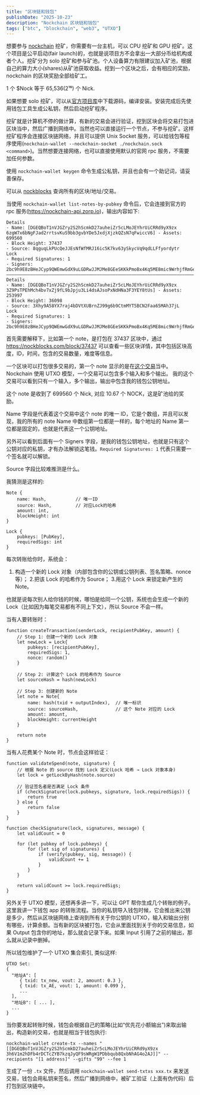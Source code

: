 ```yaml
---
title: "区块链和钱包"
publishDate: "2025-10-23"
description: "Nockchain 区块链和钱包"
tags: ["btc", "blockchain", "web3", "UTXO"]
---
```


想要参与 [nockchain](https://www.nockchain.org/) 挖矿，你需要有一台主机，可以 CPU 挖矿和 GPU 挖矿。这个项目是公平启动(fair launch)的，也就是说项目方不会拿出一大部分币给机构或者个人。挖矿分为 solo 挖矿和参与矿池。个人设备算力有限建议加入矿池，根据自己的算力大小(shares)从矿池获取收益。挖到一个区块之后，会有相应的奖励，nockchain 的区块奖励全部给矿工。

1 个 $Nock 等于 65,536(2¹⁶) 个 Nick.

如果想要 solo 挖矿，可以从[官方项目库](https://github.com/zorp-corp/nockchain)中下载源码，编译安装。安装完成后先使用钱包工具生成公私钥，然后启动挖矿程序。

挖矿就是计算机不停的做计算，有新的交易会进行验证，挖到区块会将交易打包进区块当中，然后广播到网络中。当然也可以直接运行一个节点，不参与挖矿。这样挖矿程序会连接区块链网络，并且可以提供 Unix Socket 服务，可以给钱包等程序使用(`nockchain-wallet --nockchain-socket ./nockchain.sock <command>`)。当然想要连接网络，也可以直接使用默认的官网 rpc 服务，不需要加任何参数。

使用 `nockchain-wallet keygen` 命令生成公私钥，并且也会有一个助记词，请妥善保存。

可以从 [nockblocks](https://nockblocks.com/) 查询所有的区块/地址/交易。

当使用 `nockchain-wallet list-notes-by-pubkey` 命令后，它会连接到官方的 rpc 服务(https://nockchain-api.zorp.io)，输出内容如下:


```
Details
- Name: [DGEQBoT1nVJGZry2S2hScmkD27auheiZr5cLMoJEYhrUiCRRd9yX9zx 6zgW7x6bNgFJad2rrtsvKuS9bb3gvbYDe5JxdjXjzkQZsN7qFwiccV6] - Assets: 699560
- Block Height: 37437
- Source: 8qguqLkPUcQeJJEsNfWfMRJ16ic5K7kv63ySkycVq9qdLLFfyordytr
Lock
- Required Signatures: 1
- Signers: 2bc9h9E8zBHeJCyp9QWEmwGdX9uLGDRwJJMJMe8GEeSKKkPmoBx4Kq5ME8mic9WrhjfRmGeruy56zfWVZnqwrxChyRSHGUxDCgJzRd7RmH4qM7JGmGUpRypYJtK7yVEWTu1e
――――――――――――――――――――――――――――――――――――――――――――――――――――――――――――――――――――――――――――――――――――――――――――
Details
- Name: [DGEQBoT1nVJGZry2S2hScmkD27auheiZr5cLMoJEYhrUiCRRd9yX9zx 3Z9PsTPEhMch4bv7xZj9fL9bJpju3Li4dsAJsoPxNdHNa3F3YEY8tUs] - Assets: 253997
- Block Height: 36098
- Source: 3Xhy9A58YX7raj4bDVtXUBrnZJ99g6b9CtmMYT5BCN2Faa65MAh37jL
Lock
- Required Signatures: 1
- Signers: 2bc9h9E8zBHeJCyp9QWEmwGdX9uLGDRwJJMJMe8GEeSKKkPmoBx4Kq5ME8mic9WrhjfRmGeruy56zfWVZnqwrxChyRSHGUxDCgJzRd7RmH4qM7JGmGUpRypYJtK7yVEWTu1e
```

首先需要解释下，比如第一个 note，是打包在 37437 区块中，通过 https://nockblocks.com/block/37437 可以查看一些区块详情，其中包括区块高度，ID，时间，包含的交易数量，难度等信息。

一个区块可以打包很多交易的，第一个 note 显示的是在[这个交易](https://nockblocks.com/tx/VqtPCCaVXr9Xj9aMn3vBCNa5XhEwGaa64d84wZYAwAdDUesxJG3LRv)当中。Nockchain 使用 UTXO 模型，一个交易可以包含多个输入和多个输出。
我的这个交易可以看到只有一个输入，多个输出，输出中包含我的钱包公钥地址。

这个 note 是收到了 699560 个 Nick, 对应 10.67 个 NOCK，这是矿池给的奖励。

Name 字段是代表着这个交易中这个 note 的唯一 ID，它是个数组，并且可以发现，我的所有的 note Name 中数组第一位都是一样的，每个地址的 Name 第一位都是固定的，也就是代表这一个公钥地址。

另外可以看到后面有一个 Signers 字段，是我的钱包公钥地址，也就是只有这个公钥对应的私钥，才有办法解锁这笔钱。`Required Signatures: 1` 代表只需要一个签名就可以解锁。

Source 字段比较难推测是什么。

我猜测是这样的:

```
Note {
    name: Hash,           // 唯一ID
    source: Hash,         // 对应Lock的哈希
    amount: int,
    blockHeight: int
}

Lock {
    pubkeys: [PubKey],
    requiredSigs: int
}
```

每次转账给你时，系统会：

1. 构造一个新的 Lock 对象（内部包含你的公钥或公钥列表、签名策略、nonce等）；
2.把该 Lock 的哈希作为 Source；
3.用这个 Lock 来锁定新产生的 Note。

也就是说每次别人给你钱的时候，哪怕是给同一个公钥，系统也会生成一个新的 Lock（比如因为每笔交易都有不同上下文），所以 Source 不会一样。

当有人要转账时：

```
function createTransaction(senderLock, recipientPubKey, amount) {
    // Step 1: 创建一个新的 Lock 对象
    let newLock = Lock{
        pubkeys: [recipientPubKey],
        requiredSigs: 1,
        nonce: random()
    }

    // Step 2: 计算这个 Lock 的哈希作为 Source
    let sourceHash = hash(newLock)

    // Step 3: 创建新的 Note
    let note = Note{
        name: hash(txid + outputIndex),  // 唯一标识
        source: sourceHash,              // 这个 Note 对应的 Lock
        amount: amount,
        blockHeight: currentHeight
    }

    return note
}

```

当有人花费某个 Note 时，节点会这样验证：

```
function validateSpend(note, signature) {
    // 根据 Note 的 source 找到 Lock 定义(Lock 哈希 → Lock 对象本身)
    let lock = getLockByHash(note.source)

    // 验证签名者是否满足 Lock 条件
    if (checkSignature(lock.pubkeys, signature, lock.requiredSigs)) {
        return true
    } else {
        return false
    }
}

function checkSignature(lock, signatures, message) {
    let validCount = 0

    for (let pubkey of lock.pubkeys) {
        for (let sig of signatures) {
            if (verify(pubkey, sig, message)) {
                validCount += 1
            }
        }
    }

    return validCount >= lock.requiredSigs;
}
```

另外关于 UTXO 模型，还想再多讲一下，可以让 GPT 帮你生成几个转账的例子。这里我讲一下钱包 app 的转账流程。当你的私钥导入钱包时候，它会推出来公钥是多少，然后从区块链网络上查询到所有关于你公钥的 UTXO，输入和输出分别有哪些，计算余额。当有新的区块被打包，它会从里面找到关于你的交易信息，如果 Output 包含你的地址，那么就会记录下来。如果 Input 引用了之前的输出，那么就从记录中删掉。

所以钱包维护了一个 UTXO 集合索引, 类似这样:

```
UTXO Set:
{
  "地址A": [
     { txid: tx_new, vout: 2, amount: 0.3 },
     { txid: tx_AE, vout: 1, amount: 0.099 },
     ...
  ],
  "地址B": [ ... ],
  ...
}
```

当你要发起转账时候，钱包会根据自己的策略(比如“优先花小额输出”)来取出输出，构造新的交易，也就是相当于钱包执行:

```
nockchain-wallet create-tx --names "[[DGEQBoT1nVJGZry2S2hScmkD27auheiZr5cLMoJEYhrUiCRRd9yX9zx 3h6V1m2hDFb4rDCTcZYB7kzqJyQF9sWRgW1PDbbqub8QxbNhAG4o2AJ]]" --recipients "[1 address]" --gifts "99" --fee 1
```

生成了一份 `.tx` 文件，然后调用 `nockchain-wallet send-txtxs xxx.tx` 来发送交易，钱包会用私钥来签名，然后广播到网络中，被矿工验证（上面有伪代码）后打包到区块链中。

